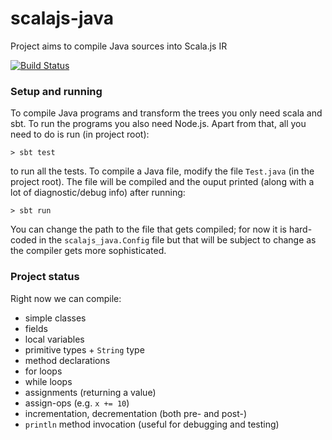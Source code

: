 # scalajs-java
Project aims to compile Java sources into Scala.js IR

[![Build Status](http://141.5.102.128:8080/job/scalajs_java/badge/icon)](http://141.5.102.128:8080/job/scalajs_java/)

### Setup and running
To compile Java programs and transform the trees you only need scala and sbt. To run the programs you also need Node.js. Apart from that, all you need to do is run (in project root):

    > sbt test 

to run all the tests. To compile a Java file, modify the file `Test.java` (in the project root). The file will be compiled and the ouput printed (along with a lot of diagnostic/debug info) after running:

    > sbt run

You can change the path to the file that gets compiled; for now it is hard-coded in the `scalajs_java.Config` file but that will be subject to change as the compiler gets more sophisticated.

### Project status
Right now we can compile:
* simple classes
* fields
* local variables
* primitive types + `String` type
* method declarations
* for loops
* while loops
* assignments (returning a value)
* assign-ops (e.g. `x += 10`)
* incrementation, decrementation (both pre- and post-)
* `println` method invocation (useful for debugging and testing)
